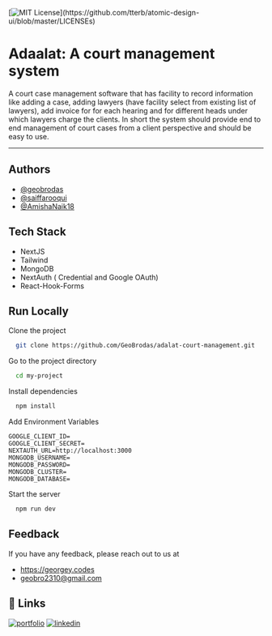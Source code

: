 [![MIT License](https://img.shields.io/apm/l/atomic-design-ui.svg?)](https://github.com/tterb/atomic-design-ui/blob/master/LICENSEs)

# Adaalat: A court management system

A court case management software that has facility to record information like adding a case,
adding lawyers (have facility select from existing list of lawyers), add invoice for
for each hearing and for different heads under which lawyers charge the clients.
In short the system should provide end to end management of court cases from a
client perspective and should be easy to use.

---

## Authors

- [@geobrodas](https://www.github.com/GeoBrodas)
- [@saiffarooqui](https://github.com/saiffarooqui)
- [@AmishaNaik18](https://github.com/AmishaNaik18)

## Tech Stack

- NextJS
- Tailwind
- MongoDB
- NextAuth ( Credential and Google OAuth)
- React-Hook-Forms

## Run Locally

Clone the project

```bash
  git clone https://github.com/GeoBrodas/adalat-court-management.git
```

Go to the project directory

```bash
  cd my-project
```

Install dependencies

```bash
  npm install
```

Add Environment Variables

```env
GOOGLE_CLIENT_ID=
GOOGLE_CLIENT_SECRET=
NEXTAUTH_URL=http://localhost:3000
MONGODB_USERNAME=
MONGODB_PASSWORD=
MONGODB_CLUSTER=
MONGODB_DATABASE=
```

Start the server

```bash
  npm run dev
```

## Feedback

If you have any feedback, please reach out to us at

- https://georgey.codes
- geobro2310@gmail.com

## 🔗 Links

[![portfolio](https://img.shields.io/badge/my_portfolio-000?style=for-the-badge&logo=ko-fi&logoColor=white)](https://georgey.codes/)
[![linkedin](https://img.shields.io/badge/linkedin-0A66C2?style=for-the-badge&logo=linkedin&logoColor=white)](https://www.linkedin.com/in/georgeyvb/)
